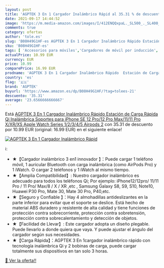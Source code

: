 ```yaml
---
layout: post
title: 'AGPTEK 3 En 1 Cargador Inalámbrico Rápid al 35.31 % de descuento'
date: 2021-09-17 14:44:52
image: 'https://m.media-amazon.com/images/I/412ENQQxpaL._SL500_._SL400_.jpg'
comments: true
category: ofertas
author: 'tole.es'
slug: 'B08H49G1HF-es AGPTEK 3 En 1 Cargador Inalámbrico Rápido Estación de...'
sku: 'B08H49G1HF-es'
tags: [ 'Accesorios para móviles','Cargadores de móvil por inducción','Cargadores para móviles','Comunicación móvil y accesorios','Electrónica','agptek','apple','iphone', ]
actualPrice: 10.99 EUR
currency: EUR
price: 10.99
comparePrice: 16.99 EUR
prodname: 'AGPTEK 3 En 1 Cargador Inalámbrico Rápido  Estación de Carga Rápida Qi Inalámbrica Soportes para iPhone SE 12 Pro/12 Pro Max/11/11 Pro  X/XR/XS  Apple Watch Series 1/2/3/4/5  Airpods 2'
country: 'es'
flag: '🇪🇸'
brand: 'AGPTEK'
buyurl: 'https://www.amazon.es/dp/B08H49G1HF/?tag=tolees-21'
descuento: '35.31'
average: '23.6566666666667'
---
```


Está [AGPTEK 3 En 1 Cargador Inalámbrico Rápido  Estación de Carga Rápida Qi Inalámbrica Soportes para iPhone SE 12 Pro/12 Pro Max/11/11 Pro  X/XR/XS  Apple Watch Series 1/2/3/4/5  Airpods 2](https://www.amazon.es/dp/B08H49G1HF/?tag=tolees-21) con 35.31 de descuento por 10.99 EUR (original: 16.99 EUR) en el siguiente enlace!

[![AGPTEK 3 En 1 Cargador Inalámbrico Rápid](https://m.media-amazon.com/images/I/412ENQQxpaL._SL500_._SL400_.jpg)](https://www.amazon.es/dp/B08H49G1HF/?tag=tolees-21)

ℹ️:

- ★【Cargador inalámbrico 3 en1 innovador 】：Puede cargar 1 teléfono móvil, 1 auricular Bluetooth con carga inalámbrica (como AirPods Pro) y 1 iWatch. O cargar 2 teléfonos y 1 iWatch al mismo tiempo.
- ★【Amplia Compatibilidad】: Nuestro cargador inalámbrico es adecuado para todos los teléfonos Qi; Por ejemplo: iPhone12/12pro/ 11/11 Pro / 11 Pro/ Max/8 / X / XR ,etc , Samsung Galaxy S8, S9, S10, Note10, Huawei P30 Pro, Mate 30, Mate 30 Pro, P40,etc.
- ★【Seguro y Confiable 】：Hay 4 almohadillas antideslizantes en la parte inferior para evitar que el soporte se deslice. Está hecho de material ABS duradero y resistente de alta calidad y tiene funciones de protección contra sobrecorriente, protección contra sobretensión, protección contra sobrecalentamiento y detección de objetos.
- ★【Facilidad de Llevar】: Este cargador adopta un diseño plegable. Puede llevarlo a donde quiera que vaya. Y puede ajustar el ángulo del cargador según sus necesidades.
- ★【Carga Rápida】：AGPTEK 3 En 1cargador inalámbrico rápido con tecnología inalámbrica Qi y 2 bobinas de carga, puede cargar totalmente sus dispositivos en tan solo 3 horas.

[🛒 Ver la oferta!!](https://www.amazon.es/dp/B08H49G1HF/?tag=tolees-21)
